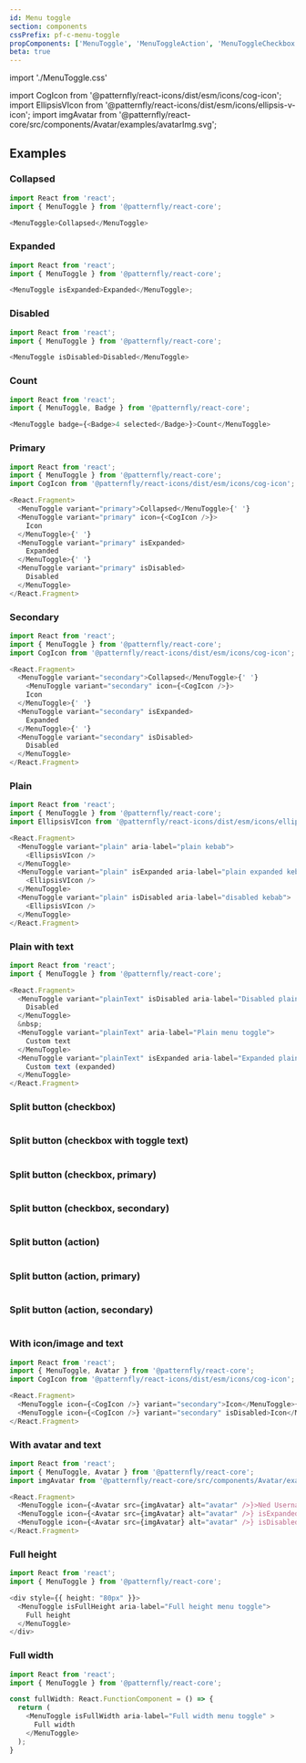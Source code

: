 ```yaml
---
id: Menu toggle
section: components
cssPrefix: pf-c-menu-toggle
propComponents: ['MenuToggle', 'MenuToggleAction', 'MenuToggleCheckbox', 'SplitButtonOptions']
beta: true
---
```


import './MenuToggle.css'

import CogIcon from '@patternfly/react-icons/dist/esm/icons/cog-icon';
import EllipsisVIcon from '@patternfly/react-icons/dist/esm/icons/ellipsis-v-icon';
import imgAvatar from '@patternfly/react-core/src/components/Avatar/examples/avatarImg.svg';

## Examples

### Collapsed

```ts
import React from 'react';
import { MenuToggle } from '@patternfly/react-core';

<MenuToggle>Collapsed</MenuToggle>

```

### Expanded

```ts
import React from 'react';
import { MenuToggle } from '@patternfly/react-core';

<MenuToggle isExpanded>Expanded</MenuToggle>;

```

### Disabled

```ts
import React from 'react';
import { MenuToggle } from '@patternfly/react-core';

<MenuToggle isDisabled>Disabled</MenuToggle>

```

### Count

```ts
import React from 'react';
import { MenuToggle, Badge } from '@patternfly/react-core';

<MenuToggle badge={<Badge>4 selected</Badge>}>Count</MenuToggle>

```

### Primary

```ts
import React from 'react';
import { MenuToggle } from '@patternfly/react-core';
import CogIcon from '@patternfly/react-icons/dist/esm/icons/cog-icon';

<React.Fragment>
  <MenuToggle variant="primary">Collapsed</MenuToggle>{' '}
  <MenuToggle variant="primary" icon={<CogIcon />}>
    Icon
  </MenuToggle>{' '}
  <MenuToggle variant="primary" isExpanded>
    Expanded
  </MenuToggle>{' '}
  <MenuToggle variant="primary" isDisabled>
    Disabled
  </MenuToggle>
</React.Fragment>

```

### Secondary

```ts
import React from 'react';
import { MenuToggle } from '@patternfly/react-core';
import CogIcon from '@patternfly/react-icons/dist/esm/icons/cog-icon';

<React.Fragment>
  <MenuToggle variant="secondary">Collapsed</MenuToggle>{' '}
    <MenuToggle variant="secondary" icon={<CogIcon />}>
    Icon
  </MenuToggle>{' '}
  <MenuToggle variant="secondary" isExpanded>
    Expanded
  </MenuToggle>{' '}
  <MenuToggle variant="secondary" isDisabled>
    Disabled
  </MenuToggle>
</React.Fragment>

```

### Plain

```ts
import React from 'react';
import { MenuToggle } from '@patternfly/react-core';
import EllipsisVIcon from '@patternfly/react-icons/dist/esm/icons/ellipsis-v-icon';

<React.Fragment>
  <MenuToggle variant="plain" aria-label="plain kebab">
    <EllipsisVIcon />
  </MenuToggle>
  <MenuToggle variant="plain" isExpanded aria-label="plain expanded kebab">
    <EllipsisVIcon />
  </MenuToggle>
  <MenuToggle variant="plain" isDisabled aria-label="disabled kebab">
    <EllipsisVIcon />
  </MenuToggle>
</React.Fragment>
```
### Plain with text

```ts
import React from 'react';
import { MenuToggle } from '@patternfly/react-core';

<React.Fragment>
  <MenuToggle variant="plainText" isDisabled aria-label="Disabled plain menu toggle">
    Disabled
  </MenuToggle>
  &nbsp;
  <MenuToggle variant="plainText" aria-label="Plain menu toggle">
    Custom text
  </MenuToggle>
  <MenuToggle variant="plainText" isExpanded aria-label="Expanded plain menu toggle">
    Custom text (expanded)
  </MenuToggle>
</React.Fragment>
```

### Split button (checkbox)
    
```ts file='MenuToggleSplitButtonCheckbox.tsx'
```

### Split button (checkbox with toggle text)
    
```ts file='MenuToggleSplitButtonCheckboxWithText.tsx'
```

### Split button (checkbox, primary)
    
```ts file='MenuToggleSplitButtonCheckboxPrimary.tsx'
```

### Split button (checkbox, secondary)
    
```ts file='MenuToggleSplitButtonCheckboxSecondary.tsx'
```

### Split button (action)
    
```ts file='MenuToggleSplitButtonAction.tsx'
```

### Split button (action, primary)
    
```ts file='MenuToggleSplitButtonActionPrimary.tsx'
```

### Split button (action, secondary)
    
```ts file='MenuToggleSplitButtonActionSecondary.tsx'
```

### With icon/image and text

```ts
import React from 'react';
import { MenuToggle, Avatar } from '@patternfly/react-core';
import CogIcon from '@patternfly/react-icons/dist/esm/icons/cog-icon';

<React.Fragment>
  <MenuToggle icon={<CogIcon />} variant="secondary">Icon</MenuToggle>{' '}
  <MenuToggle icon={<CogIcon />} variant="secondary" isDisabled>Icon</MenuToggle>
</React.Fragment>
```

### With avatar and text

```ts
import React from 'react';
import { MenuToggle, Avatar } from '@patternfly/react-core';
import imgAvatar from '@patternfly/react-core/src/components/Avatar/examples/avatarImg.svg';

<React.Fragment>
  <MenuToggle icon={<Avatar src={imgAvatar} alt="avatar" />}>Ned Username</MenuToggle>{' '}
  <MenuToggle icon={<Avatar src={imgAvatar} alt="avatar" />} isExpanded>Ned Username</MenuToggle>{' '}
  <MenuToggle icon={<Avatar src={imgAvatar} alt="avatar" />} isDisabled>Ned Username</MenuToggle>
</React.Fragment>
```

### Full height

```ts
import React from 'react';
import { MenuToggle } from '@patternfly/react-core';

<div style={{ height: "80px" }}>
  <MenuToggle isFullHeight aria-label="Full height menu toggle">
    Full height
  </MenuToggle>
</div>
```

### Full width

```ts
import React from 'react';
import { MenuToggle } from '@patternfly/react-core';

const fullWidth: React.FunctionComponent = () => {
  return (
    <MenuToggle isFullWidth aria-label="Full width menu toggle" >
      Full width 
    </MenuToggle>
  );
}
```
